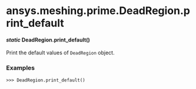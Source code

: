 <a id="ansys-meshing-prime-deadregion-print-default"></a>

# ansys.meshing.prime.DeadRegion.print_default

<a id="ansys.meshing.prime.DeadRegion.print_default"></a>

#### *static* DeadRegion.print_default()

Print the default values of `DeadRegion` object.

### Examples

```pycon
>>> DeadRegion.print_default()
```

<!-- !! processed by numpydoc !! -->
